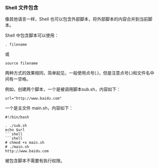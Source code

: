 ### Shell 文件包含
像其他语言一样，Shell 也可以包含外部脚本，将外部脚本的内容合并到当前脚本。

Shell 中包含脚本可以使用：
```shell
. filename
```
或
```shell
source filename
```
两种方式的效果相同，简单起见，一般使用点号(.)，但是注意点号(.)和文件名中间有一空格。

例如，创建两个脚本，一个是被调用脚本sub.sh，内容如下：
```shell
url="http://www.baidu.com"
```
一个是主文件 main.sh，内容如下：
```shell
#!/bin/bash

. ./sub.sh
echo $url
```shell
```shell
# chmod +x main.sh
# ./main.sh 
http://www.baidu.com
```
被包含脚本不需要有执行权限。
